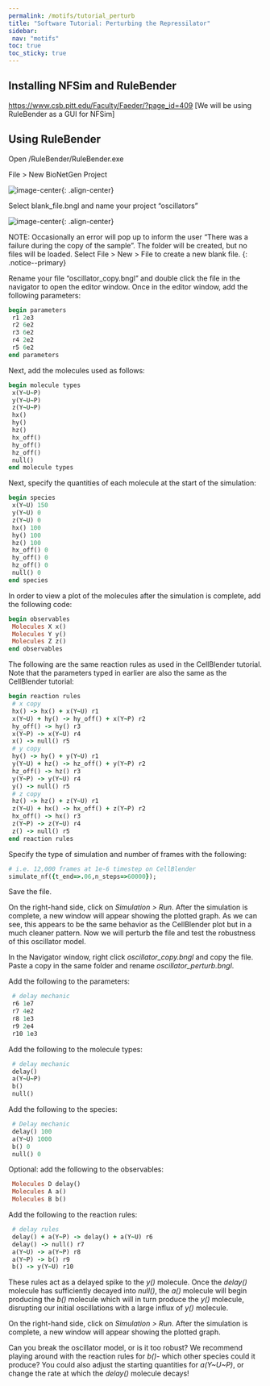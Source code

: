 ```yaml
---
permalink: /motifs/tutorial_perturb
title: "Software Tutorial: Perturbing the Repressilator"
sidebar:
 nav: "motifs"
toc: true
toc_sticky: true
---
```


## Installing NFSim and RuleBender

https://www.csb.pitt.edu/Faculty/Faeder/?page_id=409
[We will be using RuleBender as a GUI for NFSim]

## Using RuleBender

Open /RuleBender/RuleBender.exe

File > New BioNetGen Project

![image-center](../assets/images/nfsim_new_project.png){: .align-center}

Select blank_file.bngl and name your project “oscillators”

![image-center](../assets/images/nfsim_new_file.png){: .align-center}

NOTE: Occasionally an error will pop up to inform the user “There was a failure during the copy of the sample”. The folder will be created, but no files will be loaded. Select File > New > File to create a new blank file.
{: .notice--primary}

Rename your file “oscillator_copy.bngl” and double click the file in the navigator to open the editor window. Once in the editor window, add the following parameters:

~~~ ruby
begin parameters
 r1 2e3
 r2 6e2
 r3 6e2
 r4 2e2
 r5 6e2
end parameters
~~~

Next, add the molecules used as follows:

~~~ ruby
begin molecule types
 x(Y~U~P)
 y(Y~U~P)
 z(Y~U~P)
 hx()
 hy()
 hz()
 hx_off()
 hy_off()
 hz_off()
 null()
end molecule types
~~~

Next, specify the quantities of each molecule at the start of the simulation:

~~~ ruby
begin species
 x(Y~U) 150
 y(Y~U) 0
 z(Y~U) 0
 hx() 100
 hy() 100
 hz() 100
 hx_off() 0
 hy_off() 0
 hz_off() 0
 null() 0
end species
~~~

In order to view a plot of the molecules after the simulation is complete, add the following code:

~~~ ruby
begin observables
 Molecules X x()
 Molecules Y y()
 Molecules Z z()
end observables
~~~

The following are the same reaction rules as used in the CellBlender tutorial. Note that the parameters typed in earlier are also the same as the CellBlender tutorial:

~~~ ruby
begin reaction rules
 # x copy
 hx() -> hx() + x(Y~U) r1
 x(Y~U) + hy() -> hy_off() + x(Y~P) r2
 hy_off() -> hy() r3
 x(Y~P) -> x(Y~U) r4
 x() -> null() r5
 # y copy
 hy() -> hy() + y(Y~U) r1
 y(Y~U) + hz() -> hz_off() + y(Y~P) r2
 hz_off() -> hz() r3
 y(Y~P) -> y(Y~U) r4
 y() -> null() r5
 # z copy
 hz() -> hz() + z(Y~U) r1
 z(Y~U) + hx() -> hx_off() + z(Y~P) r2
 hx_off() -> hx() r3
 z(Y~P) -> z(Y~U) r4
 z() -> null() r5
end reaction rules
~~~

Specify the type of simulation and number of frames with the following:

~~~ ruby
# i.e. 12,000 frames at 1e-6 timestep on CellBlender
simulate_nf({t_end=>.06,n_steps=>60000});
~~~

Save the file.

On the right-hand side, click on *Simulation > Run*. After the simulation is complete, a new window will appear showing the plotted graph. As we can see, this appears to be the same behavior as the CellBlender plot but in a much cleaner pattern. Now we will perturb the file and test the robustness of this oscillator model.

In the Navigator window, right click *oscillator_copy.bngl* and copy the file. Paste a copy in the same folder and rename *oscillator_perturb.bngl*.

Add the following to the parameters:

~~~ ruby
 # delay mechanic
 r6 1e7
 r7 4e2
 r8 1e3
 r9 2e4
 r10 1e3
~~~

Add the following to the molecule types:

~~~ ruby
 # delay mechanic
 delay()
 a(Y~U~P)
 b()
 null()
~~~

Add the following to the species:

~~~ ruby
 # Delay mechanic
 delay() 100
 a(Y~U) 1000
 b() 0
 null() 0
~~~

Optional: add the following to the observables:

~~~ ruby
 Molecules D delay()
 Molecules A a()
 Molecules B b()
~~~

Add the following to the reaction rules:
~~~ ruby
 # delay rules
 delay() + a(Y~P) -> delay() + a(Y~U) r6
 delay() -> null() r7
 a(Y~U) -> a(Y~P) r8
 a(Y~P) -> b() r9
 b() -> y(Y~U) r10
~~~

These rules act as a delayed spike to the *y()* molecule. Once the *delay()* molecule has sufficiently decayed into *null()*,  the *a()* molecule will begin producing the *b()* molecule which will in turn produce the *y()* molecule, disrupting our initial oscillations with a large influx of *y()* molecule.

On the right-hand side, click on *Simulation > Run*. After the simulation is complete, a new window will appear showing the plotted graph.

Can you break the oscillator model, or is it too robust? We recommend playing around with the reaction rules for *b()*- which other species could it produce? You could also adjust the starting quantities for *a(Y~U~P)*, or change the rate at which the *delay()* molecule decays!
